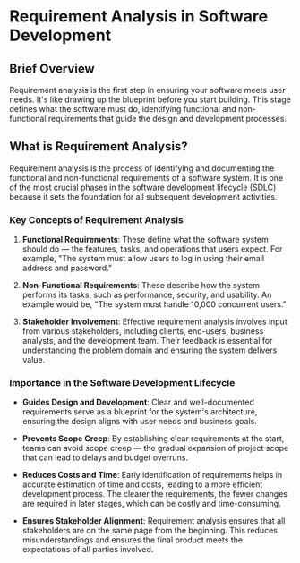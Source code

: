 # Requirement Analysis in Software Development
## Brief Overview

Requirement analysis is the first step in ensuring your software meets user needs. It's like drawing up the blueprint before you start building. This stage defines what the software must do, identifying functional and non-functional requirements that guide the design and development processes.

## What is Requirement Analysis?

Requirement analysis is the process of identifying and documenting the functional and non-functional requirements of a software system. It is one of the most crucial phases in the software development lifecycle (SDLC) because it sets the foundation for all subsequent development activities.

### Key Concepts of Requirement Analysis

1. **Functional Requirements**: These define what the software system should do — the features, tasks, and operations that users expect. For example, "The system must allow users to log in using their email address and password."

2. **Non-Functional Requirements**: These describe how the system performs its tasks, such as performance, security, and usability. An example would be, "The system must handle 10,000 concurrent users."

3. **Stakeholder Involvement**: Effective requirement analysis involves input from various stakeholders, including clients, end-users, business analysts, and the development team. Their feedback is essential for understanding the problem domain and ensuring the system delivers value.

### Importance in the Software Development Lifecycle

- **Guides Design and Development**: Clear and well-documented requirements serve as a blueprint for the system's architecture, ensuring the design aligns with user needs and business goals.
  
- **Prevents Scope Creep**: By establishing clear requirements at the start, teams can avoid scope creep — the gradual expansion of project scope that can lead to delays and budget overruns.

- **Reduces Costs and Time**: Early identification of requirements helps in accurate estimation of time and costs, leading to a more efficient development process. The clearer the requirements, the fewer changes are required in later stages, which can be costly and time-consuming.

- **Ensures Stakeholder Alignment**: Requirement analysis ensures that all stakeholders are on the same page from the beginning. This reduces misunderstandings and ensures the final product meets the expectations of all parties involved.
